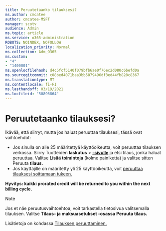 ```yaml
---
title: Peruutetaanko tilauksesi?
ms.author: cmcatee
author: cmcatee-MSFT
manager: scotv
audience: Admin
ms.topic: article
ms.service: o365-administration
ROBOTS: NOINDEX, NOFOLLOW
localization_priority: Normal
ms.collection: Adm_O365
ms.custom:
- "4"
- "1400001"
ms.openlocfilehash: d4c5fcf5140f079bfb6ae0f76ec2d080c6befd0a
ms.sourcegitcommit: c08bed4071baa3bb5879496df3ed44fb828c8367
ms.translationtype: MT
ms.contentlocale: fi-FI
ms.lasthandoff: 03/19/2021
ms.locfileid: "50896864"
---
```

# <a name="canceling-your-subscription"></a>Peruutetaanko tilauksesi?

Ikävää, että siirryt, mutta jos haluat peruuttaa tilauksesi, tässä ovat vaihtoehdot:
  
- Jos sinulla on alle 25 määritettyä käyttöoikeutta, voit peruuttaa tilauksen verkossa. Siirry Tuotteiden **laskutus** \> **[-sivulle](https://go.microsoft.com/fwlink/p/?linkid=842054)** ja etsi tilaus, jonka haluat peruuttaa. Valitse **Lisää toimintoja** (kolme painiketta) ja valitse sitten Peruuta **tilaus.**
- Jos käyttäjille on määritetty yli 25 käyttöoikeutta, voit [peruuttaa tilauksesi soittamaan tukeen.](https://docs.microsoft.com/microsoft-365/admin/contact-support-for-business-products?view=o365-worldwide)
  
**Hyvitys: kaikki prorated credit will be returned to you within the next billing cycle.**

> [!NOTE]
> Jos et näe peruutusvaihtoehtoa, voit tarkastella tietosivua valitsemalla tilauksen. Valitse **Tilaus- ja maksuasetukset -osassa** **Peruuta tilaus.**

Lisätietoja on kohdassa [Tilauksen peruuttaminen.](https://docs.microsoft.com/microsoft-365/commerce/subscriptions/cancel-your-subscription)
